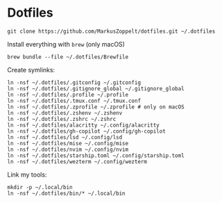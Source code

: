 # Dotfiles

    git clone https://github.com/MarkusZoppelt/dotfiles.git ~/.dotfiles


Install everything with `brew` (only macOS)

    brew bundle --file ~/.dotfiles/Brewfile


Create symlinks:

    ln -nsf ~/.dotfiles/.gitconfig ~/.gitconfig
    ln -nsf ~/.dotfiles/.gitignore_global ~/.gitignore_global
    ln -nsf ~/.dotfiles/.profile ~/.profile
    ln -nsf ~/.dotfiles/.tmux.conf ~/.tmux.conf
    ln -nsf ~/.dotfiles/.zprofile ~/.zprofile # only on macOS
    ln -nsf ~/.dotfiles/.zshenv ~/.zshenv
    ln -nsf ~/.dotfiles/.zshrc ~/.zshrc
    ln -nsf ~/.dotfiles/alacritty ~/.config/alacritty
    ln -nsf ~/.dotfiles/gh-copilot ~/.config/gh-copilot
    ln -nsf ~/.dotfiles/lsd ~/.config/lsd
    ln -nsf ~/.dotfiles/mise ~/.config/mise
    ln -nsf ~/.dotfiles/nvim ~/.config/nvim
    ln -nsf ~/.dotfiles/starship.toml ~/.config/starship.toml
    ln -nsf ~/.dotfiles/wezterm ~/.config/wezterm

Link my tools:

    mkdir -p ~/.local/bin
    ln -nsf ~/.dotfiles/bin/* ~/.local/bin
